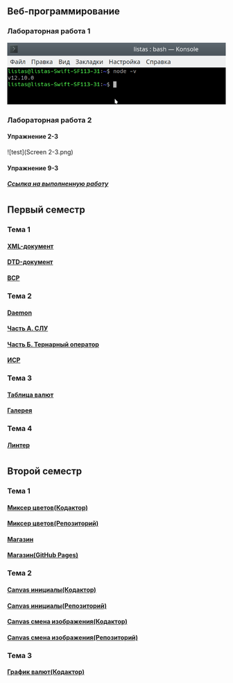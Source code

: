 
## Веб-программирование
### Лабораторная работа 1
![test](Screen.png)

### Лабораторная работа 2
#### Упражнение 2-3
![test](Screen 2-3.png)

#### Упражнение 9-3
##### [Ссылка на выполненную работу](https://daniillitvochenko.github.io/task9-3/)
# 
## Первый семестр
### Тема 1
#### [XML-документ](https://github.com/DaniilLitvochenko/Portfolio/tree/master/%D0%A2%D0%B5%D0%BC%D0%B0%201/XMLT)
#### [DTD-документ](https://github.com/DaniilLitvochenko/Portfolio/tree/master/%D0%A2%D0%B5%D0%BC%D0%B0%201/DTD)
#### [ВСР](https://github.com/DaniilLitvochenko/Portfolio/tree/master/%D0%A2%D0%B5%D0%BC%D0%B0%201/%D0%92%D0%A1%D0%A0)
### 
### Тема 2
#### [Daemon](https://github.com/DaniilLitvochenko/Portfolio/tree/master/%D0%A2%D0%B5%D0%BC%D0%B0%202/%D0%97%D0%B0%D0%B4%D0%B0%D0%BD%D0%B8%D0%B5%201/Task1)
#### [Часть А. СЛУ](https://kodaktor.ru/?!=0014ff2)
#### [Часть Б. Тернарный оператор](https://kodaktor.ru/?!=ternary_07577)
#### [ИСР](https://github.com/DaniilLitvochenko/Portfolio/tree/master/%D0%A2%D0%B5%D0%BC%D0%B0%202/%D0%98%D0%A1%D0%A0/%D0%97%D0%B0%D0%B4%D0%B0%D0%BD%D0%B8%D0%B5%202)
### 
### Тема 3
#### [Таблица валют](https://github.com/DaniilLitvochenko/Portfolio/tree/master/%D0%A2%D0%B5%D0%BC%D0%B0%203/%D0%97%D0%B0%D0%B4%D0%B0%D0%BD%D0%B8%D0%B5%201/%D0%9A%D1%83%D1%80%D1%81%D1%8B%20%D0%B2%D0%B0%D0%BB%D1%8E%D1%82)
#### [Галерея](https://github.com/DaniilLitvochenko/Portfolio/tree/master/%D0%A2%D0%B5%D0%BC%D0%B0%203/%D0%97%D0%B0%D0%B4%D0%B0%D0%BD%D0%B8%D0%B5%202)
### 
### Тема 4
#### [Линтер](https://github.com/DaniilLitvochenko/Portfolio/tree/master/%D0%A2%D0%B5%D0%BC%D0%B0%204/%D0%97%D0%B0%D0%B4%D0%B0%D0%BD%D0%B8%D0%B5%201/linter)
# 
## Второй семестр
### Тема 1
#### [Миксер цветов(Кодактор)](https://kodaktor.ru/?!=color_f781c)
#### [Миксер цветов(Репозиторий)](https://github.com/DaniilLitvochenko/Portfolio/tree/master/2%20%D1%81%D0%B5%D0%BC.%20%D0%A2%D0%B5%D0%BC%D0%B0%201/%D0%97%D0%B0%D0%B4%D0%B0%D0%BD%D0%B8%D0%B5%201)
#### [Магазин](https://github.com/DaniilLitvochenko/Portfolio/tree/master/2%20%D1%81%D0%B5%D0%BC.%20%D0%A2%D0%B5%D0%BC%D0%B0%201/%D0%97%D0%B0%D0%B4%D0%B0%D0%BD%D0%B8%D0%B5%202/Store)
#### [Магазин(GitHub Pages)](https://daniillitvochenko.github.io/store/)
### 
### Тема 2
#### [Canvas инициалы(Кодактор)](https://kodaktor.ru/click_cc265)
#### [Canvas инициалы(Репозиторий)](https://github.com/DaniilLitvochenko/Portfolio/tree/master/2%20%D1%81%D0%B5%D0%BC.%20%D0%A2%D0%B5%D0%BC%D0%B0%202/%D0%97%D0%B0%D0%B4%D0%B0%D0%BD%D0%B8%D0%B5%201)
#### [Canvas смена изображения(Кодактор)](https://kodaktor.ru/1b0dc8d)
#### [Canvas смена изображения(Репозиторий)](https://github.com/DaniilLitvochenko/Portfolio/tree/master/2%20%D1%81%D0%B5%D0%BC.%20%D0%A2%D0%B5%D0%BC%D0%B0%202/%D0%97%D0%B0%D0%B4%D0%B0%D0%BD%D0%B8%D0%B5%202)
### 
### Тема 3
#### [График валют(Кодактор)](https://kodaktor.ru/canvas_ec8f0)
